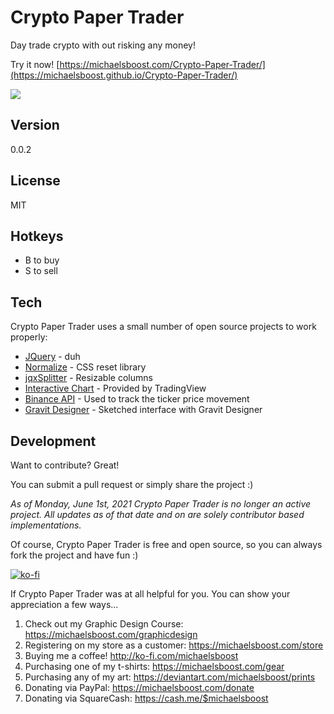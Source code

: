 Crypto Paper Trader
===================

Day trade crypto with out risking any money! 

Try it now! [https://michaelsboost.com/Crypto-Paper-Trader/](https://michaelsboost.github.io/Crypto-Paper-Trader/)

![](https://raw.githubusercontent.com/michaelsboost/Crypto-Paper-Trader/gh-pages/screenshot.png)

Version
-------------

0.0.2

License
-------------

MIT 

Hotkeys
-------------

* B to buy
* S to sell

Tech
-------------

Crypto Paper Trader uses a small number of open source projects to work properly:

* [JQuery](https://jquery.com/) - duh
* [Normalize](https://github.com/necolas/normalize.css) - CSS reset library
* [jqxSplitter](https://www.jqwidgets.com/jquery-widgets-demo/demos/jqxsplitter/index.htm#demos/jqxsplitter/defaultfunctionality.htm) - Resizable columns
* [Interactive Chart](https://www.tradingview.com/symbols/LTCUSDT/?utm_source=crypto-paper-trader.michaelsboost.repl.co&utm_medium=widget&utm_campaign=chart&utm_term=BINANCE%3ALTCUSDT) - Provided by TradingView
* [Binance API](https://github.com/binance/binance-spot-api-docs/blob/master/rest-api.md) - Used to track the ticker price movement
* [Gravit Designer](https://designer.gravit.io/) - Sketched interface with Gravit Designer

Development
-------------

Want to contribute? Great!  

You can submit a pull request or simply share the project :)

*As of Monday, June 1st, 2021 Crypto Paper Trader is no longer an active project.
All updates as of that date and on are solely contributor based implementations.*

Of course, Crypto Paper Trader is free and open source, so you can always fork the project and have fun :)

[![ko-fi](https://az743702.vo.msecnd.net/cdn/kofi2.png?v=0)](https://ko-fi.com/michaelsboost)

If Crypto Paper Trader was at all helpful for you. You can show your appreciation a few ways...

1) Check out my Graphic Design Course: https://michaelsboost.com/graphicdesign  
2) Registering on my store as a customer: https://michaelsboost.com/store  
3) Buying me a coffee! http://ko-fi.com/michaelsboost  
4) Purchasing one of my t-shirts: https://michaelsboost.com/gear  
5) Purchasing any of my art: https://deviantart.com/michaelsboost/prints  
6) Donating via PayPal: https://michaelsboost.com/donate  
7) Donating via SquareCash: https://cash.me/$michaelsboost  